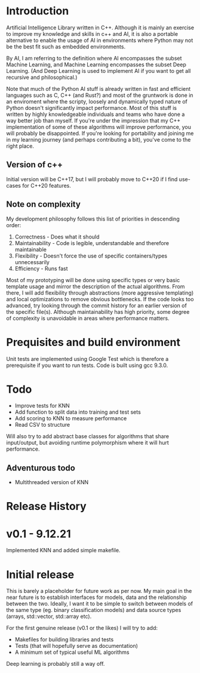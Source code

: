 # Introduction

Artificial Intelligence Library written in C++. Although it is mainly an exercise to improve my knowledge and skills in c++ and AI, it is also a portable alternative to enable the usage of AI in environments where Python may not be the best fit such as embedded environments.

By AI, I am referring to the definition where AI encompasses the subset Machine Learning, and Machine Learning encompasses the subset Deep Learning. (And Deep Learning is used to implement AI if you want to get all recursive and philosophical.)

Note that much of the Python AI stuff is already written in fast and efficient languages such as C, C++ (and Rust?) and most of the gruntwork is done in an enviroment where the scripty, loosely and dynamically typed nature of Python doesn't significantly impact performance. Most of this stuff is written by highly knowledgeable individuals and teams who have done a way better job than myself. If you're under the impression that my C++ implementation of some of these algorithms will improve performance, you will probably be disappointed. If you're looking for portability and joining me in my learning journey (and perhaps contributing a bit), you've come to the right place.

## Version of c++

Initial version will be C++17, but I will probably move to C++20 if I find use-cases for C++20 features.

## Note on complexity

My development philosophy follows this list of priorities in descending order:
1. Correctness - Does what it should
2. Maintainability - Code is legible, understandable and therefore maintainable
3. Flexibility - Doesn't force the use of specific containers/types unnecessarily
4. Efficiency - Runs fast

Most of my prototyping will be done using specific types or very basic template usage and mirror the description of the actual algorithms. From there, I will add flexibility through abstractions (more aggressive templating) and local optimizations to remove obvious bottlenecks. If the code looks too advanced, try looking through the commit history for an earlier version of the specific file(s). Although maintainability has high priority, some degree of complexity is unavoidable in areas where performance matters.

# Prequisites and build environment

Unit tests are implemented using Google Test which is therefore a prerequisite if you want to run tests. Code is built using gcc 9.3.0.

# Todo

* Improve tests for KNN
* Add function to split data into training and test sets
* Add scoring to KNN to measure performance
* Read CSV to structure

Will also try to add abstract base classes for algorithms that share input/output, but avoiding runtime polymorphism where it will hurt performance.

## Adventurous todo

* Multithreaded version of KNN

# Release History

# v0.1 - 9.12.21

Implemented KNN and added simple makefile.

# Initial release

This is barely a placeholder for future work as per now. My main goal in the near future is to establish interfaces for models, data and the relationship between the two. Ideally, I want it to be simple to switch between models of the same type (eg. binary classification models) and data source types (arrays, std::vector, std::array etc).

For the first genuine release (v0.1 or the likes) I will try to add:

- Makefiles for building libraries and tests
- Tests (that will hopefully serve as documentation)
- A minimum set of typical useful ML algorithms

Deep learning is probably still a way off.
